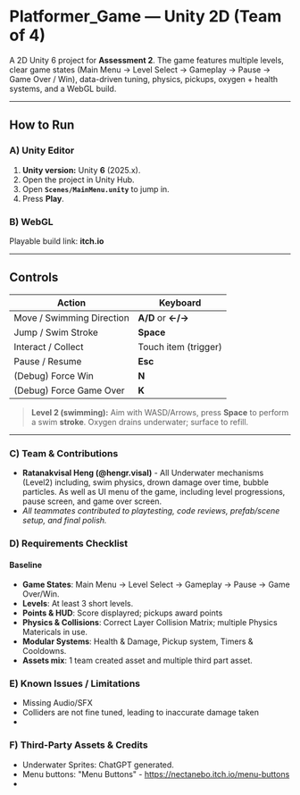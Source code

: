 # Platformer_Game — Unity 2D (Team of 4)

A 2D Unity 6 project for **Assessment 2**. The game features multiple levels, clear game states (Main Menu → Level Select → Gameplay → Pause → Game Over / Win), data-driven tuning, physics, pickups, oxygen + health systems, and a WebGL build.

---

## How to Run

### A) Unity Editor

1. **Unity version:** Unity **6** (2025.x).
2. Open the project in Unity Hub.
3. Open **`Scenes/MainMenu.unity`** to jump in.
4. Press **Play**.

### B) WebGL

Playable build link: **itch.io**

---

## Controls

| Action                    | Keyboard             |
| ------------------------- | -------------------- |
| Move / Swimming Direction | **A/D** or **←/→**   |
| Jump / Swim Stroke        | **Space**            |
| Interact / Collect        | Touch item (trigger) |
| Pause / Resume            | **Esc**              |
| (Debug) Force Win         | **N**                |
| (Debug) Force Game Over   | **K**                |

> **Level 2 (swimming):** Aim with WASD/Arrows, press **Space** to perform a swim **stroke**. Oxygen drains underwater; surface to refill.

---

### C) Team & Contributions

- **Ratanakvisal Heng (@hengr.visal)** - All Underwater mechanisms (Level2) including, swim physics, drown damage over time, bubble particles. As well as UI menu of the game, including level progressions, pause screen, and game over screen.
- _All teammates contributed to playtesting, code reviews, prefab/scene setup, and final polish._

### D) Requirements Checklist

#### **Baseline**

- **Game States**: Main Menu -> Level Select -> Gameplay -> Pause -> Game Over/Win.
- **Levels**: At least 3 short levels.
- **Points & HUD**: Score displayred; pickups award points
- **Physics & Collisions**: Correct Layer Collision Matrix; multiple Physics Matericals in use.
- **Modular Systems**: Health & Damage, Pickup system, Timers & Cooldowns.
- **Assets mix**: 1 team created asset and multiple third part asset.

### E) Known Issues / Limitations

- Missing Audio/SFX
- Colliders are not fine tuned, leading to inaccurate damage taken
-

### F) Third-Party Assets & Credits

- Underwater Sprites: ChatGPT generated.
- Menu buttons: "Menu Buttons" - https://nectanebo.itch.io/menu-buttons
-
